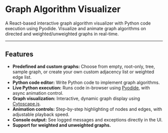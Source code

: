 # Graph Algorithm Visualizer

A React-based interactive graph algorithm visualizer with Python code execution using Pyodide. Visualize and animate graph algorithms on directed and weighted/unweighted graphs in real-time.

---

## Features

- **Predefined and custom graphs:** Choose from empty, root-only, tree, sample graph, or create your own custom adjacency list or weighted edge list.
- **Python code editor:** Write Python code to implement graph algorithms.
- **Live Python execution:** Runs code in-browser using [Pyodide](https://pyodide.org/), with async animation control.
- **Graph visualization:** Interactive, dynamic graph display using [Cytoscape.js](https://js.cytoscape.org/).
- **Animation controls:** Step-by-step highlighting of nodes and edges, with adjustable playback speed.
- **Console output:** See logged messages and exceptions directly in the UI.
- **Support for weighted and unweighted graphs.**
